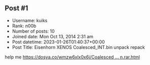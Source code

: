 ## Post #1
- Username: kuiks
- Rank: n00b
- Number of posts: 10
- Joined date: Mon Oct 13, 2014 2:31 am
- Post datetime: 2023-01-26T01:40:37+00:00
- Post Title: Eisenhorn XENOS Coalesced_INT.bin unpack repack

help me 
[https://dosya.co/wmzw6xlx0x6j/Coalesced ... n.rar.html](https://dosya.co/wmzw6xlx0x6j/Coalesced_INT.bin.rar.html)
